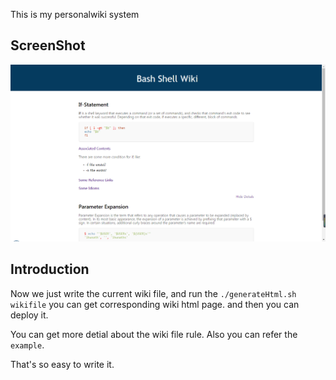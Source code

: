 This is my personalwiki system

## ScreenShot
![imgs](page.png)

## Introduction

Now we just write the current wiki file, and run the `./generateHtml.sh wikifile` you can get corresponding
wiki html page. and then you can deploy it.

You can get more detial about the wiki file rule. Also you can refer the `example`.

That's so easy to write it.

